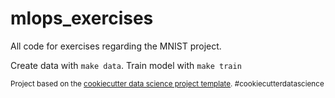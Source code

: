 mlops_exercises
==============================

All code for exercises regarding the MNIST project.

Create data with `make data`.
Train model with `make train`


<p><small>Project based on the <a target="_blank" href="https://drivendata.github.io/cookiecutter-data-science/">cookiecutter data science project template</a>. #cookiecutterdatascience</small></p>
